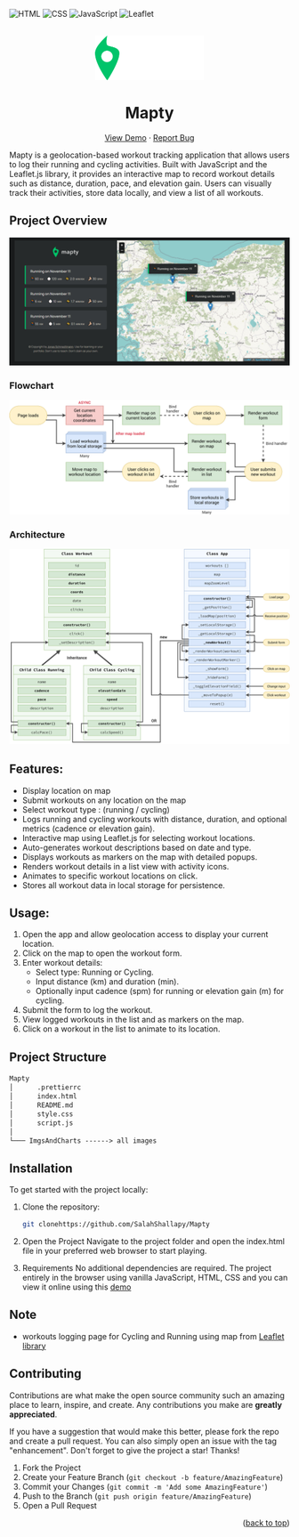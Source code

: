 <div id="top"></div>

![HTML](https://img.shields.io/badge/HTML5-E34F26?style=for-the-badge&logo=html5&logoColor=white)
![CSS](https://img.shields.io/badge/CSS3-1572B6?style=for-the-badge&logo=css3&logoColor=white)
![JavaScript](https://img.shields.io/badge/JavaScript-F7DF1E?style=for-the-badge&logo=javascript&logoColor=black)
![Leaflet](https://img.shields.io/badge/Leaflet-199900?style=for-the-badge&logo=Leaflet&logoColor=white)

<!-- PROJECT LOGO -->
<br />
<div align="center">
  <a href="https://mapty.netlify.app/">
    <img src="./ImgsAndCharts/logo.png" alt="Logo" height="80"  >
  </a>
  <h1 align="center">Mapty</h1>

  <p align="center">
    <a href="https://mapty.netlify.app/">View Demo</a>
    ·
    <a href="https://github.com/SalahShallapy/Mapty/issues">Report Bug</a>
  </p>
</div>

Mapty is a geolocation-based workout tracking application that allows users to log their running and cycling activities. Built with JavaScript and the Leaflet.js library, it provides an interactive map to record workout details such as distance, duration, pace, and elevation gain. Users can visually track their activities, store data locally, and view a list of all workouts.

<!-- ABOUT THE PROJECT -->

## Project Overview

![mapty preview](./ImgsAndCharts/overview.png)

### Flowchart

<img src='./ImgsAndCharts/Mapty-flowchart.png' alt='flowchart' >

### Architecture

<img src='./ImgsAndCharts/Mapty-architecture-final.png' alt='architecture' >

## Features:

- Display location on map
- Submit workouts on any location on the map
- Select workout type : (running / cycling)
- Logs running and cycling workouts with distance, duration, and optional metrics (cadence or elevation gain).
- Interactive map using Leaflet.js for selecting workout locations.
- Auto-generates workout descriptions based on date and type.
- Displays workouts as markers on the map with detailed popups.
- Renders workout details in a list view with activity icons.
- Animates to specific workout locations on click.
- Stores all workout data in local storage for persistence.

## Usage:

1.  Open the app and allow geolocation access to display your current location.
2.  Click on the map to open the workout form.
3.  Enter workout details:
    - Select type: Running or Cycling.
    - Input distance (km) and duration (min).
    - Optionally input cadence (spm) for running or elevation gain (m) for cycling.
4.  Submit the form to log the workout.
5.  View logged workouts in the list and as markers on the map.
6.  Click on a workout in the list to animate to its location.

## Project Structure

```
Mapty
│      .prettierrc
│      index.html
│      README.md
│      style.css
│      script.js
│
└─── ImgsAndCharts ------> all images
```

## Installation

To get started with the project locally:

1. Clone the repository:
   ```bash
   git clonehttps://github.com/SalahShallapy/Mapty
   ```
2. Open the Project
   Navigate to the project folder and open the index.html file in your preferred web browser to start playing.

3. Requirements
   No additional dependencies are required. The project entirely in the browser using vanilla JavaScript, HTML, CSS and you can view it online using this [demo](https://mapty.netlify.app/)

## Note

- workouts logging page for Cycling and Running using map from [Leaflet library](https://leafletjs.com/SlavaUkraini/index.html)

## Contributing

Contributions are what make the open source community such an amazing place to learn, inspire, and create. Any contributions you make are **greatly appreciated**.

If you have a suggestion that would make this better, please fork the repo and create a pull request. You can also simply open an issue with the tag "enhancement".
Don't forget to give the project a star! Thanks!

1. Fork the Project
2. Create your Feature Branch (`git checkout -b feature/AmazingFeature`)
3. Commit your Changes (`git commit -m 'Add some AmazingFeature'`)
4. Push to the Branch (`git push origin feature/AmazingFeature`)
5. Open a Pull Request

<p align="right">(<a href="#top">back to top</a>)</p>
